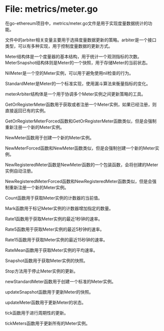 # File: metrics/meter.go

在go-ethereum项目中，metrics/meter.go文件是用于实现度量数据统计的功能。

文件中的arbiter相关变量主要用于选择度量数据更新的策略。arbiter是一个接口类型，可以有多种实现，用于控制度量数据的更新方式。

Meter结构体是一个度量器的基本结构，用于统计一个观测指标的次数。MeterSnapshot结构体则是Meter的一个快照，用于存储Meter的当前状态。

NilMeter是一个空的Meter实例，可以用于避免使用nil检查的行为。

StandardMeter是Meter的一个标准实现，使用漏斗算法来衡量指标的变化。

meterArbiter结构体是一个用于协调多个Meter实例之间更新策略的工具。

GetOrRegisterMeter函数用于获取或者注册一个Meter实例，如果已经注册，则直接返回已有的实例。

GetOrRegisterMeterForced函数和GetOrRegisterMeter函数类似，但是会强制重新注册一个新的Meter实例。

NewMeter函数用于创建一个新的Meter实例。

NewMeterForced函数和NewMeter函数类似，但是会强制创建一个新的Meter实例。

NewRegisteredMeter函数是NewMeter函数的一个包装函数，会将创建的Meter实例自动注册。

NewRegisteredMeterForced函数和NewRegisteredMeter函数类似，但是会强制重新注册一个新的Meter实例。

Count函数用于获取Meter实例的计数器的当前值。

Mark函数用于标记Meter实例的计数器增加指定的数量。

Rate1函数用于获取Meter实例的最近1秒钟的速率。

Rate5函数用于获取Meter实例的最近5秒钟的速率。

Rate15函数用于获取Meter实例的最近15秒钟的速率。

RateMean函数用于获取Meter实例的平均速率。

Snapshot函数用于获取Meter实例的快照。

Stop方法用于停止Meter实例的更新。

newStandardMeter函数用于创建一个标准的Meter实例。

updateSnapshot函数用于更新Meter的快照。

updateMeter函数用于更新Meter的状态。

tick函数用于进行周期性的更新。

tickMeters函数用于更新所有的Meter实例。

